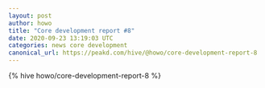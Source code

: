 ```yaml
---
layout: post
author: howo
title: "Core development report #8"
date: 2020-09-23 13:19:03 UTC
categories: news core development
canonical_url: https://peakd.com/hive/@howo/core-development-report-8
---
```

{% hive howo/core-development-report-8 %}

